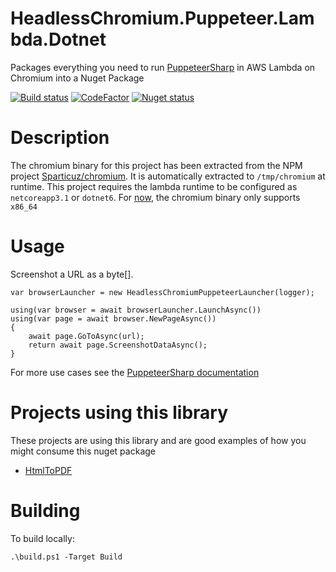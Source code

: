 # HeadlessChromium.Puppeteer.Lambda.Dotnet
Packages everything you need to run [PuppeteerSharp](https://github.com/kblok/puppeteer-sharp) in AWS Lambda on Chromium into a Nuget Package

[![Build status](https://ci.appveyor.com/api/projects/status/m2tryiprv3o4qqdn?svg=true)](https://ci.appveyor.com/project/brianfeucht/headlesschromium-puppeteer-lambda-dotnet)
[![CodeFactor](https://www.codefactor.io/repository/github/litmus/headlesschromium.puppeteer.lambda.dotnet/badge)](https://www.codefactor.io/github/litmus/headlesschromium.puppeteer.lambda.dotnet)
[![Nuget status](https://img.shields.io/nuget/v/HeadlessChromium.Puppeteer.Lambda.Dotnet.svg?style=flat)](https://www.nuget.org/packages/HeadlessChromium.Puppeteer.Lambda.Dotnet)

# Description
The chromium binary for this project has been extracted from the NPM project [Sparticuz/chromium](https://github.com/Sparticuz/chromium).  It is automatically extracted to `/tmp/chromium` at runtime.  This project requires the lambda runtime to be configured as `netcoreapp3.1` or `dotnet6`.  For [now](https://github.com/Sparticuz/chrome-aws-lambda/issues/7), the chromium binary only supports `x86_64`

# Usage
Screenshot a URL as a byte[].  

```
var browserLauncher = new HeadlessChromiumPuppeteerLauncher(logger);

using(var browser = await browserLauncher.LaunchAsync())
using(var page = await browser.NewPageAsync())
{
    await page.GoToAsync(url);
    return await page.ScreenshotDataAsync();
}
```

For more use cases see the [PuppeteerSharp documentation](http://www.puppeteersharp.com/api/index.html)

# Projects using this library
These projects are using this library and are good examples of how you might consume this nuget package
- [HtmlToPDF](https://github.com/unnijeevan/HtmlToPDF)

# Building
To build locally:
```
.\build.ps1 -Target Build
```
